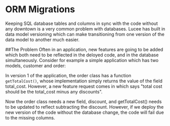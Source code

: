 # ORM Migrations
Keeping SQL database tables and columns in sync with the code without any downtown is a very common problem with databases. Lucee has built in data model versioning which can make transitioning from one version of the data model to another much easier.

##The Problem
Often in an application, new features are going to be added which both need to be reflected in the deloyed code, and in the database simultaneously. Consider for example a simple application which has two models, customer and order:

In version 1 of the application, the order class has a function `getTotalCost()`, whose implementation simply returns the value of the field total_cost. However, a new feature request comes in which says "total cost should be the total_cost minus any discounts".

Now the order class needs a new field, discount, and getTotalCost() needs to be updated to reflect subtracting the discount. However, if we deploy the new version of the code without the database change, the code will fail due to the missing columns.


